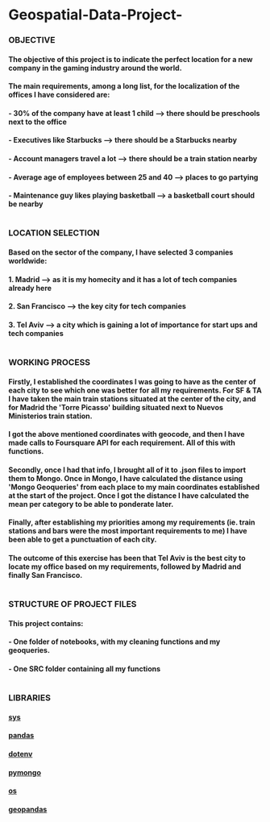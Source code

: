 # Geospatial-Data-Project-

### OBJECTIVE
#### The objective of this project is to indicate the perfect location for a new company in the gaming industry around the world. 
#### The main requirements, among a long list, for the localization of the offices I have considered are:
#### - 30% of the company have at least 1 child --> there should be preschools next to the office
#### - Executives like Starbucks --> there should be a Starbucks nearby
#### - Account managers travel a lot --> there should be a train station nearby
#### - Average age of employees between 25 and 40 --> places to go partying
#### - Maintenance guy likes playing basketball --> a basketball court should be nearby
#
### LOCATION SELECTION
#### Based on the sector of the company, I have selected 3 companies worldwide:
#### 1. Madrid --> as it is my homecity and it has a lot of tech companies already here
#### 2. San Francisco --> the key city for tech companies
#### 3. Tel Aviv --> a city which is gaining a lot of importance for start ups and tech companies
#
### WORKING PROCESS
#### Firstly, I established the coordinates I was going to have as the center of each city to see which one was better for all my requirements. For SF & TA I have taken the main train stations situated at the center of the city, and for Madrid the 'Torre Picasso' building situated next to Nuevos Ministerios train station.
#### I got the above mentioned coordinates with geocode, and then I have made calls to Foursquare API for each requirement. All of this with functions.
#### Secondly, once I had that info, I brought all of it to .json files to import them to Mongo. Once in Mongo, I have calculated the distance using 'Mongo Geoqueries' from each place to my main coordinates established at the start of the project. Once I got the distance I have calculated the mean per category to be able to ponderate later.
#### Finally, after establishing my priorities among my requirements (ie. train stations and bars were the most important requirements to me) I have been able to get a punctuation of each city.
#### The outcome of this exercise has been that Tel Aviv is the best city to locate my office based on my requirements, followed by Madrid and finally San Francisco.
#
### STRUCTURE OF PROJECT FILES
#### This project contains:
#### - One folder of notebooks, with my cleaning functions and my geoqueries.
#### - One SRC folder containing all my functions
# 
### LIBRARIES
#### [sys](https://docs.python.org/3/library/sys.html)
#### [pandas](https://pandas.pydata.org/)
#### [dotenv](https://pypi.org/project/python-dotenv/)
#### [pymongo](https://www.mongodb.com/2)
#### [os](https://docs.python.org/3/library/os.html)
#### [geopandas](https://geopandas.org/)

